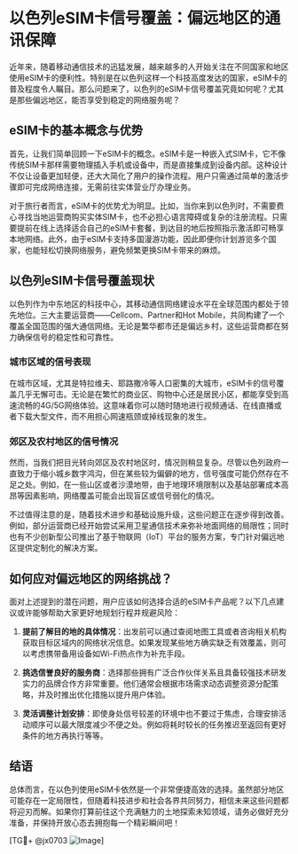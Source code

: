# 以色列eSIM卡信号覆盖：偏远地区的通讯保障

近年来，随着移动通信技术的迅猛发展，越来越多的人开始关注在不同国家和地区使用eSIM卡的便利性。特别是在以色列这样一个科技高度发达的国家，eSIM卡的普及程度令人瞩目。那么问题来了，以色列的eSIM卡信号覆盖究竟如何呢？尤其是那些偏远地区，能否享受到稳定的网络服务呢？

## eSIM卡的基本概念与优势

首先，让我们简单回顾一下eSIM卡的概念。eSIM卡是一种嵌入式SIM卡，它不像传统SIM卡那样需要物理插入手机或设备中，而是直接集成到设备内部。这种设计不仅让设备更加轻便，还大大简化了用户的操作流程。用户只需通过简单的激活步骤即可完成网络连接，无需前往实体营业厅办理业务。

对于旅行者而言，eSIM卡的优势尤为明显。比如，当你来到以色列时，不需要费心寻找当地运营商购买实体SIM卡，也不必担心语言障碍或复杂的注册流程。只需要提前在线上选择适合自己的eSIM卡套餐，到达目的地后按照指示激活即可畅享本地网络。此外，由于eSIM卡支持多国漫游功能，因此即便你计划游览多个国家，也能轻松切换网络服务，避免频繁更换SIM卡带来的麻烦。

## 以色列eSIM卡信号覆盖现状

以色列作为中东地区的科技中心，其移动通信网络建设水平在全球范围内都处于领先地位。三大主要运营商——Cellcom、Partner和Hot Mobile，共同构建了一个覆盖全国范围的强大通信网络。无论是繁华都市还是偏远乡村，这些运营商都在努力确保信号的稳定性和可靠性。

### 城市区域的信号表现

在城市区域，尤其是特拉维夫、耶路撒冷等人口密集的大城市，eSIM卡的信号覆盖几乎无懈可击。无论是在繁忙的商业区、购物中心还是居民小区，都能享受到高速流畅的4G/5G网络体验。这意味着你可以随时随地进行视频通话、在线直播或者下载大型文件，而不用担心网速瓶颈或掉线现象的发生。

### 郊区及农村地区的信号情况

然而，当我们把目光转向郊区及农村地区时，情况则稍显复杂。尽管以色列政府一直致力于缩小城乡数字鸿沟，但在某些较为偏僻的地方，信号强度可能仍然存在不足之处。例如，在一些山区或者沙漠地带，由于地理环境限制以及基站部署成本高昂等因素影响，网络覆盖可能会出现盲区或信号弱化的情况。

不过值得注意的是，随着技术进步和基础设施升级，这些问题正在逐步得到改善。例如，部分运营商已经开始尝试采用卫星通信技术来弥补地面网络的局限性；同时也有不少创新型公司推出了基于物联网（IoT）平台的服务方案，专门针对偏远地区提供定制化的解决方案。

## 如何应对偏远地区的网络挑战？

面对上述提到的潜在问题，用户应该如何选择合适的eSIM卡产品呢？以下几点建议或许能够帮助大家更好地规划行程并规避风险：

1. **提前了解目的地的具体情况**：出发前可以通过查阅地图工具或者咨询相关机构获取目标区域内的网络状况信息。如果发现某些地方确实缺乏有效覆盖，则可以考虑携带备用设备如Wi-Fi热点作为补充手段。
   
2. **挑选信誉良好的服务商**：选择那些拥有广泛合作伙伴关系且具备较强技术研发实力的品牌合作方非常重要。他们通常会根据市场需求动态调整资源分配策略，并及时推出优化措施以提升用户体验。

3. **灵活调整计划安排**：即使身处信号较差的环境中也不要过于焦虑，合理安排活动顺序可以最大限度减少不便之处。例如将耗时较长的任务推迟至返回有更好条件的地方再执行等等。

## 结语

总体而言，在以色列使用eSIM卡依然是一个非常便捷高效的选择。虽然部分地区可能存在一定局限性，但随着科技进步和社会各界共同努力，相信未来这些问题都将迎刃而解。如果你打算前往这个充满魅力的土地探索未知领域，请务必做好充分准备，并保持开放心态去拥抱每一个精彩瞬间吧！

[TG💪+ @jx0703 ![Image](https://github.com/user-attachments/assets/dbca1d08-cadb-493c-b0ec-ad6f7a83f270)]